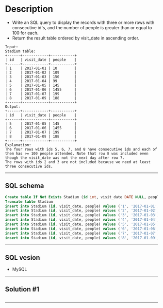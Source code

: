 # Description
- Write an SQL query to display the records with three or more rows with consecutive id's, and the number of people is greater than or equal to 100 for each.
- Return the result table ordered by visit_date in ascending order.
```
Input: 
Stadium table:
+------+------------+-----------+
| id   | visit_date | people    |
+------+------------+-----------+
| 1    | 2017-01-01 | 10        |
| 2    | 2017-01-02 | 109       |
| 3    | 2017-01-03 | 150       |
| 4    | 2017-01-04 | 99        |
| 5    | 2017-01-05 | 145       |
| 6    | 2017-01-06 | 1455      |
| 7    | 2017-01-07 | 199       |
| 8    | 2017-01-09 | 188       |
+------+------------+-----------+
Output: 
+------+------------+-----------+
| id   | visit_date | people    |
+------+------------+-----------+
| 5    | 2017-01-05 | 145       |
| 6    | 2017-01-06 | 1455      |
| 7    | 2017-01-07 | 199       |
| 8    | 2017-01-09 | 188       |
+------+------------+-----------+
Explanation: 
The four rows with ids 5, 6, 7, and 8 have consecutive ids and each of them has >= 100 people attended. Note that row 8 was included even though the visit_date was not the next day after row 7.
The rows with ids 2 and 3 are not included because we need at least three consecutive ids.
```
***

## SQL schema
```sql
Create table If Not Exists Stadium (id int, visit_date DATE NULL, people int)
Truncate table Stadium
insert into Stadium (id, visit_date, people) values ('1', '2017-01-01', '10')
insert into Stadium (id, visit_date, people) values ('2', '2017-01-02', '109')
insert into Stadium (id, visit_date, people) values ('3', '2017-01-03', '150')
insert into Stadium (id, visit_date, people) values ('4', '2017-01-04', '99')
insert into Stadium (id, visit_date, people) values ('5', '2017-01-05', '145')
insert into Stadium (id, visit_date, people) values ('6', '2017-01-06', '1455')
insert into Stadium (id, visit_date, people) values ('7', '2017-01-07', '199')
insert into Stadium (id, visit_date, people) values ('8', '2017-01-09', '188')
```
***

## SQL vesion
- MySQL
***

## Solution #1
```sql
```
***

